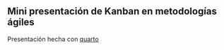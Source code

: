 ## Mini presentación de Kanban en metodologías ágiles

Presentación hecha con [quarto](https://quarto.org/docs/presentations/)
